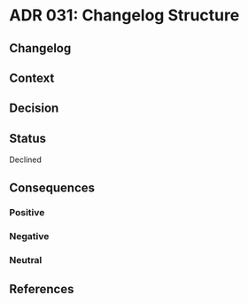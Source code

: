 # ADR 031: Changelog Structure

## Changelog

## Context

## Decision

## Status

Declined

## Consequences

### Positive

### Negative

### Neutral

## References
